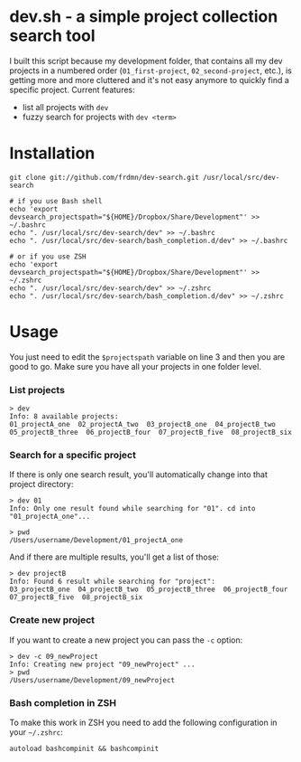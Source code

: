 dev.sh - a simple project collection search tool  
=============================================

I built this script because my development folder, that contains all my dev projects in a numbered order (`01_first-project`, `02_second-project`, etc.), is getting more and more cluttered and it's not easy anymore to quickly find a specific project. Current features:

* list all projects with `dev`
* fuzzy search for projects with `dev <term>`

# Installation

    git clone git://github.com/frdmn/dev-search.git /usr/local/src/dev-search

    # if you use Bash shell
    echo 'export devsearch_projectspath="${HOME}/Dropbox/Share/Development"' >> ~/.bashrc
    echo ". /usr/local/src/dev-search/dev" >> ~/.bashrc
    echo ". /usr/local/src/dev-search/bash_completion.d/dev" >> ~/.bashrc
    
    # or if you use ZSH
    echo 'export devsearch_projectspath="${HOME}/Dropbox/Share/Development"' >> ~/.zshrc
    echo ". /usr/local/src/dev-search/dev" >> ~/.zshrc
    echo ". /usr/local/src/dev-search/bash_completion.d/dev" >> ~/.zshrc

# Usage

You just need to edit the `$projectspath` variable on line 3 and then you are good to go. Make sure you have all your projects in one folder level.

### List projects

    > dev  
    Info: 8 available projects:
    01_projectA_one  02_projectA_two  03_projectB_one  04_projectB_two  05_projectB_three  06_projectB_four  07_projectB_five  08_projectB_six

### Search for a specific project

If there is only one search result, you'll automatically change into that project directory:

    > dev 01
    Info: Only one result found while searching for "01". cd into "01_projectA_one"...

    > pwd
    /Users/username/Development/01_projectA_one

And if there are multiple results, you'll get a list of those:

    > dev projectB
    Info: Found 6 result while searching for "project":
    03_projectB_one  04_projectB_two  05_projectB_three  06_projectB_four  07_projectB_five  08_projectB_six

### Create new project

If you want to create a new project you can pass the `-c` option:

    > dev -c 09_newProject 
    Info: Creating new project "09_newProject" ...
    > pwd
    /Users/username/Development/09_newProject

### Bash completion in ZSH

To make this work in ZSH you need to add the following configuration in your `~/.zshrc`:

    autoload bashcompinit && bashcompinit
